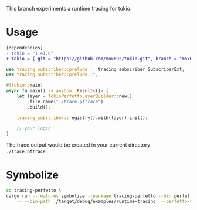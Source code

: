 This branch experiments a runtime tracing for tokio.

# Usage

```diff
[dependencies]
- tokio = "1.41.0"
+ tokio = { git = "https://github.com/mox692/tokio.git", branch = "mox692/perfetto-ui-worker-instrument", features = ["full", "runtime-tracing"] }
```


```rust
use tracing_subscriber::prelude::__tracing_subscriber_SubscriberExt;
use tracing_subscriber::prelude::*;

#[tokio::main]
async fn main() -> anyhow::Result<()> {
    let layer = TokioPerfettoLayerBuilder::new()
        .file_name("./trace.pftrace")
        .build();

    tracing_subscriber::registry().with(layer).init();

    // your logic
}
```

The trace output would be created in your current directory `./trace.pftrace`.

# Symbolize
```bash
cd tracing-perfetto \ 
cargo run --features symbolize --package tracing-perfetto --bin perfetto_symbolize \
    -- --bin-path ./target/debug/examples/runtime-tracing  --perfetto-trace-log ./test.pftrace
```
